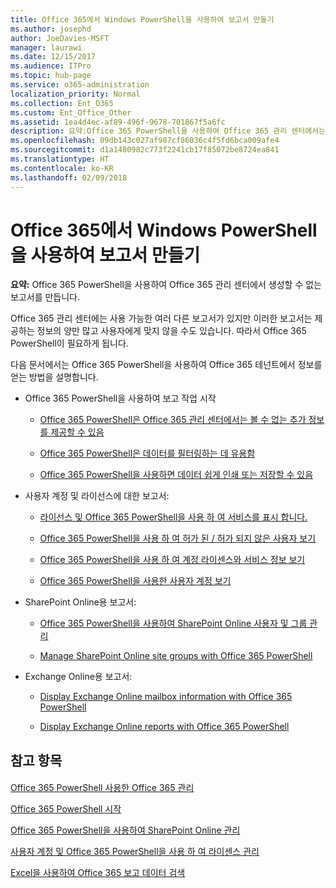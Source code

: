 ```yaml
---
title: Office 365에서 Windows PowerShell을 사용하여 보고서 만들기
ms.author: josephd
author: JoeDavies-MSFT
manager: laurawi
ms.date: 12/15/2017
ms.audience: ITPro
ms.topic: hub-page
ms.service: o365-administration
localization_priority: Normal
ms.collection: Ent_O365
ms.custom: Ent_Office_Other
ms.assetid: 1ea4d4ec-af89-496f-9678-701867f5a6fc
description: 요약:Office 365 PowerShell을 사용하여 Office 365 관리 센터에서는 생성할 수 없는 보고서를 만듭니다.
ms.openlocfilehash: 09db143c027af987cf86036c4f5fd6bca009afe4
ms.sourcegitcommit: d1a1480982c773f2241cb17f85072be8724ea841
ms.translationtype: HT
ms.contentlocale: ko-KR
ms.lasthandoff: 02/09/2018
---
```

# <a name="use-windows-powershell-to-create-reports-in-office-365"></a>Office 365에서 Windows PowerShell을 사용하여 보고서 만들기

 **요약:** Office 365 PowerShell을 사용하여 Office 365 관리 센터에서 생성할 수 없는 보고서를 만듭니다.
  
Office 365 관리 센터에는 사용 가능한 여러 다른 보고서가 있지만 이러한 보고서는 제공하는 정보의 양만 많고 사용자에게 맞지 않을 수도 있습니다. 따라서 Office 365 PowerShell이 필요하게 됩니다.
  
다음 문서에서는 Office 365 PowerShell을 사용하여 Office 365 테넌트에서 정보를 얻는 방법을 설명합니다.
  
- Office 365 PowerShell을 사용하여 보고 작업 시작
    
  - [Office 365 PowerShell은 Office 365 관리 센터에서는 볼 수 없는 추가 정보를 제공할 수 있음](https://technet.microsoft.com/library/dn568034.aspx#reveal)
    
  - [Office 365 PowerShell은 데이터를 필터링하는 데 유용함](https://technet.microsoft.com/library/dn568034.aspx#filter)
    
  - [Office 365 PowerShell을 사용하면 데이터 쉽게 인쇄 또는 저장할 수 있음](https://technet.microsoft.com/library/dn568034.aspx#printsave)
    
- 사용자 계정 및 라이선스에 대한 보고서:
    
  - [라이선스 및 Office 365 PowerShell을 사용 하 여 서비스를 표시 합니다.](view-licenses-and-services-with-office-365-powershell.md)
    
  - [Office 365 PowerShell을 사용 하 여 허가 된 / 허가 되지 않은 사용자 보기](view-licensed-and-unlicensed-users-with-office-365-powershell.md)
    
  - [Office 365 PowerShell을 사용 하 여 계정 라이센스와 서비스 정보 보기](view-account-license-and-service-details-with-office-365-powershell.md)
    
  - [Office 365 PowerShell을 사용한 사용자 계정 보기](view-user-accounts-with-office-365-powershell.md)
    
- SharePoint Online용 보고서:
    
  - [Office 365 PowerShell을 사용하여 SharePoint Online 사용자 및 그룹 관리](http://technet.microsoft.com/library/9680af2e-a965-4e62-92ee-da72105c7800.aspx)
    
  - [Manage SharePoint Online site groups with Office 365 PowerShell](http://technet.microsoft.com/library/122f4099-c78d-4cce-bab0-4343b04596ae.aspx)
    
- Exchange Online용 보고서:
    
  - [Display Exchange Online mailbox information with Office 365 PowerShell](http://technet.microsoft.com/library/13843002-56ca-4b75-81c5-84386522b01b.aspx)
    
  - [Display Exchange Online reports with Office 365 PowerShell](http://technet.microsoft.com/library/4873a063-9fc4-4ed9-826a-6e935fef61d4.aspx)
    
## <a name="see-also"></a>참고 항목

#### 

[Office 365 PowerShell 사용한 Office 365 관리](manage-office-365-with-office-365-powershell.md)
  
[Office 365 PowerShell 시작](getting-started-with-office-365-powershell.md)
  
[Office 365 PowerShell을 사용하여 SharePoint Online 관리](manage-sharepoint-online-with-office-365-powershell.md)
  
[사용자 계정 및 Office 365 PowerShell을 사용 하 여 라이센스 관리](manage-user-accounts-and-licenses-with-office-365-powershell.md)
  
[Excel을 사용하여 Office 365 보고 데이터 검색](using-excel-to-retrieve-office-365-reporting-data.md)

